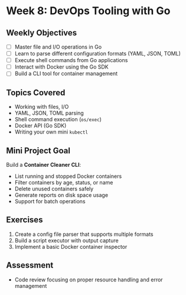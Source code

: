 # Week 8: DevOps Tooling with Go

## Weekly Objectives

- [ ] Master file and I/O operations in Go
- [ ] Learn to parse different configuration formats (YAML, JSON, TOML)
- [ ] Execute shell commands from Go applications
- [ ] Interact with Docker using the Go SDK
- [ ] Build a CLI tool for container management

## Topics Covered

- Working with files, I/O
- YAML, JSON, TOML parsing
- Shell command execution (`os/exec`)
- Docker API (Go SDK)
- Writing your own mini `kubectl`

## Mini Project Goal

Build a **Container Cleaner CLI**:
- List running and stopped Docker containers
- Filter containers by age, status, or name
- Delete unused containers safely
- Generate reports on disk space usage
- Support for batch operations

## Exercises

1. Create a config file parser that supports multiple formats
2. Build a script executor with output capture
3. Implement a basic Docker container inspector

## Assessment

- Code review focusing on proper resource handling and error management
